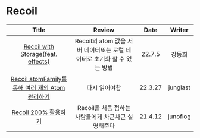 # Recoil

|                                                                Title                                                                |                                 Review                                  |  Date   |  Writer  |
| :---------------------------------------------------------------------------------------------------------------------------------: | :---------------------------------------------------------------------: | :-----: | :------: |
|  <a href="https://tech.osci.kr/2022/07/05/recoil-react-js-state-management/" target="_blank">Recoil with Storage(feat. effects)<a>  | Recoil의 atom 값을 서버 데이터또는 로컬 데이터로 초기화 할 수 있는 방법 | 22.7.5  |  강동희  |
|   <a href="https://junglast.com/blog/recoil-atomfamily-atom" target="_blank">Recoil atomFamily를 통해 여러 개의 Atom 관리하기<a>    |                              다시 읽어야함                              | 22.3.27 | junglast |
| <a href="https://velog.io/@juno7803/Recoil-Recoil-200-%ED%99%9C%EC%9A%A9%ED%95%98%EA%B8%B0" target="_blank">Recoil 200% 활용하기<a> |           Recoil을 처음 접하는 사람들에게 차근차근 설명해준다           | 21.4.12 | junoflog |
